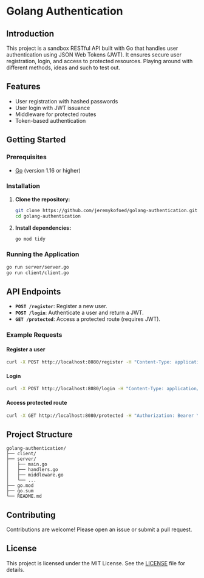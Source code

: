 # Golang Authentication

## Introduction

This project is a sandbox RESTful API built with Go that handles user authentication using JSON Web Tokens (JWT). It ensures secure user registration, login, and access to protected resources.  Playing around with different methods, ideas and such to test out.

## Features

- User registration with hashed passwords
- User login with JWT issuance
- Middleware for protected routes
- Token-based authentication

## Getting Started

### Prerequisites

- [Go](https://golang.org/doc/install) (version 1.16 or higher)

### Installation

1. **Clone the repository:**

   ```bash
   git clone https://github.com/jeremykofoed/golang-authentication.git
   cd golang-authentication
   ```

2. **Install dependencies:**

   ```bash
   go mod tidy
   ```

### Running the Application

  ```bash
  go run server/server.go
  go run client/client.go
  ```

## API Endpoints

- **`POST /register`**: Register a new user.
- **`POST /login`**: Authenticate a user and return a JWT.
- **`GET /protected`**: Access a protected route (requires JWT).

### Example Requests

#### Register a user

```bash
curl -X POST http://localhost:8080/register -H "Content-Type: application/json" -d '{"username": "test", "password": "password123"}'
```

#### Login

```bash
curl -X POST http://localhost:8080/login -H "Content-Type: application/json" -d '{"username": "test", "password": "password123"}'
```

#### Access protected route

```bash
curl -X GET http://localhost:8080/protected -H "Authorization: Bearer YOUR_JWT_TOKEN"
```

## Project Structure

```
golang-authentication/
├── client/
├── server/
│   ├── main.go
│   ├── handlers.go
│   ├── middleware.go
│   └── ...
├── go.mod
├── go.sum
└── README.md
```

## Contributing

Contributions are welcome! Please open an issue or submit a pull request.

## License

This project is licensed under the MIT License. See the [LICENSE](LICENSE) file for details.
